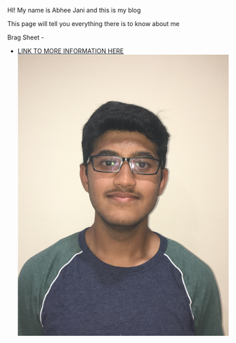 HI! My name is Abhee Jani and this is my blog

This page will tell you everything there is to know about me 

Brag Sheet - 
- <a href="https://docs.google.com/document/d/1CES7XoXgjeJMpxx8_Ty7gdm4l0sDP4ZS8osHqP_vzZI"> LINK TO MORE INFORMATION HERE  <a> 
![](IMG_2530.jpeg)
